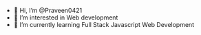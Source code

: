 - 👋 Hi, I’m @Praveen0421
- 👀 I’m interested in Web development
- 🌱 I’m currently learning Full Stack Javascript Web Development


<!---
Praveen0421/Praveen0421 is a ✨ special ✨ repository because its `README.md` (this file) appears on your GitHub profile.
You can click the Preview link to take a look at your changes.
--->

